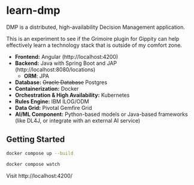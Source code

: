 # learn-dmp

DMP is a distributed, high-availability Decision Management application.

This is an experiment to see if the Grimoire plugin for Gippity can help effectively learn a technology stack that is outside of my comfort zone.

- **Frontend:** Angular (http://localhost:4200)
- **Backend:** Java with Spring Boot and JAP (http://localhost:8080/locations)
  - **ORM**: JPA
- **Database:** ~~Oracle Database~~ Postgres
- **Containerization:** Docker
- **Orchestration & High Availability:** Kubernetes
- **Rules Engine:** IBM ILOG/ODM
- **Data Grid:** Pivotal Gemfire Grid
- **AI/ML Component:** Python-based models or Java-based frameworks (like DL4J, or integrate with an external AI service)

## Getting Started

```sh
docker compose up --build

docker compose watch
```

Visit http://localhost:4200/